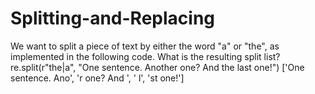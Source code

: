 # Splitting-and-Replacing
We want to split a piece of text by either the word "a" or "the", as implemented in the following code. What is the resulting split list?
re.split(r"the|a", "One sentence. Another one? And the last one!")
['One sentence. Ano', 'r one? And ', ' l', 'st one!']

